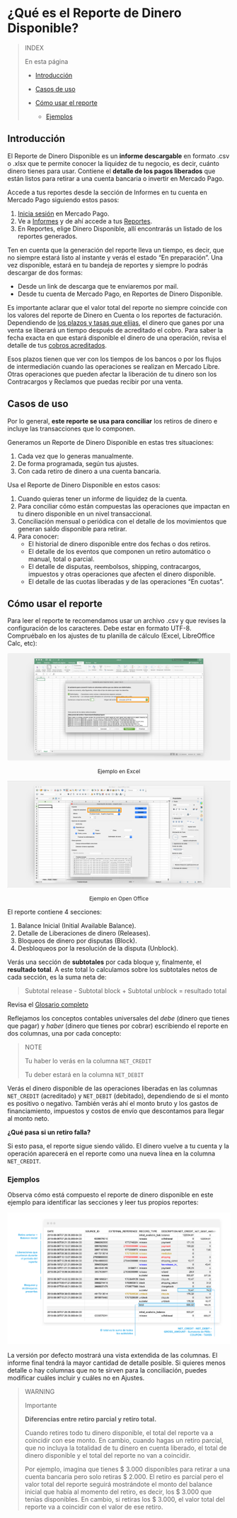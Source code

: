 # ¿Qué es el Reporte de Dinero Disponible?

> INDEX
>
> En esta página
>
> - [Introducción](#bookmark_introducción) 
>
> - [Casos de uso](#bookmark_casos_de_uso)
>
> - [Cómo usar el reporte](#bookmark_cómo_usar_el_reporte) 
>
>    + [Ejemplos](#bookmark_ejemplos)
>

## Introducción

El Reporte de Dinero Disponible es un **informe descargable** en formato .csv o .xlsx que te permite conocer la liquidez de tu negocio, es decir, cuánto dinero tienes para usar. Contiene el **detalle de los pagos liberados** que están listos para retirar a una cuenta bancaria o invertir en Mercado Pago. 

Accede a tus reportes desde la sección de Informes en tu cuenta en Mercado Pago siguiendo estos pasos:
1. [Inicia sesión](https://www.mercadolibre.com/jms/mla/lgz/msl/login/H4sIAAAAAAAEAy2OQQ7DIAwE_-JzlNw59iPIIoagQo2MI1pF_XtN1OOux2NfUDjll9dPI3BA71ZyyAoLtIIaWarPuw1qs6pnpX8sOBEUrKQkHdw1RYn2B9nSVKmcZAyeevhYeFh1n7IusYVDtXW3bWOMtZIE3Llh4jVwXVE2w4RS7man-cCt-y4QsatXwfAEF7F0-v4AxU1qhMMAAAA/user) en Mercado Pago.
1. Ve a [Informes](https://www.mercadopago.com/mla/account/movements) y de ahí accede a tus [Reportes](https://www.mercadopago.com.ar/balance/reports).
1. En Reportes, elige Dinero Disponible, allí encontrarás un listado de los reportes generados.

Ten en cuenta que la generación del reporte lleva un tiempo, es decir, que no siempre estará listo al instante y verás el estado “En preparación”. Una vez disponible, estará en tu bandeja de reportes y siempre lo podrás descargar de dos formas: 
* Desde un link de descarga que te enviaremos por mail.
* Desde tu cuenta de Mercado Pago, en Reportes de Dinero Disponible.

Es importante aclarar que el valor total del reporte no siempre coincide con los valores del reporte de Dinero en Cuenta o los reportes de facturación. Dependiendo de [los plazos y tasas que elijas](https://www.mercadopago.com.ar/settings/release-options), el dinero que ganes por una venta se liberará un tiempo después de acreditado el cobro. Para saber la fecha exacta en que estará disponible el dinero de una operación, revisa el detalle de tus [cobros acreditados](https://www.mercadopago.com.ar/activities/balance). 
 
Esos plazos tienen que ver con los tiempos de los bancos o por los flujos de intermediación cuando las operaciones se realizan en Mercado Libre. Otras operaciones que pueden afectar la liberación de tu dinero son los Contracargos y Reclamos que puedas recibir por una venta. 

## Casos de uso

Por lo general, **este reporte se usa para conciliar** los retiros de dinero e incluye las transacciones que lo componen. 

Generamos un Reporte de Dinero Disponible en estas tres situaciones: 
1. Cada vez que lo generas manualmente. 
1. De forma programada, según tus ajustes.
1. Con cada retiro de dinero a una cuenta bancaria. 

Usa el Reporte de Dinero Disponible en estos casos: 
1. Cuando quieras tener un informe de liquidez de la cuenta.
1. Para conciliar cómo están compuestas las operaciones que impactan en tu dinero disponible en un nivel transaccional.
1. Conciliación mensual o periódica con el detalle de los movimientos que generan saldo disponible para retirar.
1. Para conocer:
    + El historial de dinero disponible entre dos fechas o dos retiros. 
    + El detalle de los eventos que componen un retiro automático o manual, total o parcial. 
    + El detalle de disputas, reembolsos, shipping, contracargos, impuestos y otras operaciones que afecten el dinero disponible.
    + El detalle de las cuotas liberadas y de las operaciones “En cuotas”.


## Cómo usar el reporte

Para leer el reporte te recomendamos usar un archivo .csv y que revises la configuración de los caracteres. Debe estar en formato UTF-8. Compruébalo en los ajustes de tu planilla de cálculo (Excel, LibreOffice Calc, etc): 

![Reporte de dinero disponible excel Mercado Pago](/images/manage-account/reports/ms-excel.png)
<p style="text-align:center;font-size:12px;">Ejemplo en Excel </p>

![Reporte de dinero disponible Open Office Mercado Pago](/images/manage-account/reports/open-office.png)
<p style="text-align:center;font-size:12px;">Ejemplo en Open Office </p>


El reporte contiene 4 secciones:
1. Balance Inicial (Initial Available Balance).
1. Detalle de Liberaciones de dinero (Releases).
1. Bloqueos de dinero por disputas (Block).
1. Desbloqueos por la resolución de la disputa (Unblock).

Verás una sección de **subtotales** por cada bloque y, finalmente, el **resultado total**. A este total lo calculamos sobre los subtotales netos de cada sección, es la suma neta de: 

> Subtotal release - Subtotal block + Subtotal unblock = resultado total

Revisa el [Glosario completo](https://www.mercadopago.com.ar/developers/es/guides/manage-account/reports/available-money-reports-glossary)

Reflejamos los conceptos contables universales del *debe* (dinero que tienes que pagar) y *haber* (dinero que tienes por cobrar) escribiendo el reporte en dos columnas, una por cada concepto:  

> NOTE
>
> Tu haber lo verás en la columna `NET_CREDIT`
>
> Tu deber estará en la columna `NET_DEBIT`

Verás el dinero disponible de las operaciones liberadas en las columnas `NET_CREDIT` (acreditado) y `NET_DEBIT` (debitado), dependiendo de si el monto es positivo o negativo. También verás ahí el monto bruto y los gastos de financiamiento, impuestos y costos de envío que descontamos para llegar al monto neto.

**¿Qué pasa si un retiro falla?**

Si esto pasa, el reporte sigue siendo válido. El dinero vuelve a tu cuenta y la operación aparecerá en el reporte como una nueva línea en la columna `NET_CREDIT`.

### Ejemplos

Observa cómo está compuesto el reporte de dinero disponible en este ejemplo para identificar las secciones y leer tus propios reportes:

![Reporte de dinero disponible Ejemplos Mercado Pago](/images/manage-account/reports/examples.png)

La versión por defecto mostrará una vista extendida de las columnas. El informe final tendrá la mayor cantidad de detalle posible. Si quieres menos detalle o hay columnas que no te sirven para la conciliación, puedes modificar cuáles incluir y cuáles no en Ajustes.  

> WARNING 
> 
> Importante
>
> **Diferencias entre retiro parcial y retiro total.**
> 
> Cuando retires todo tu dinero disponible, el total del reporte va a coincidir con ese monto. En cambio, cuando hagas un retiro parcial, que no incluya la totalidad de tu dinero en cuenta liberado, el total de dinero disponible y el total del reporte no van a coincidir.
>
>Por ejemplo, imagina que tienes $ 3.000 disponibles para retirar a una cuenta bancaria pero solo retiras $ 2.000. El retiro es parcial pero el valor total del reporte seguirá mostrándote el monto del balance inicial que había al momento del retiro, es decir, los $ 3.000 que tenías disponibles. En cambio, si retiras los $ 3.000, el valor total del reporte va a coincidir con el valor de ese retiro.
